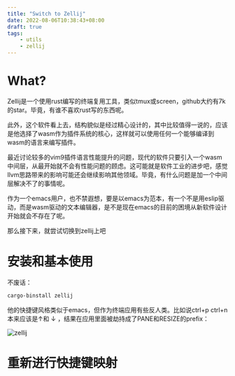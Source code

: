 ```yaml
---
title: "Switch to Zellij"
date: 2022-08-06T10:38:43+08:00
draft: true
tags:
    - utils
    - zellij
---
```


# What?
Zellij是一个使用rust编写的终端复用工具，类似tmux或screen，github大约有7k的star。毕竟，有谁不喜欢rust写的东西呢。

此外，这个软件看上去，结构貌似是经过精心设计的，其中比较值得一说的，应该是他选择了wasm作为插件系统的核心，这样就可以使用任何一个能够编译到wasm的语言来编写插件。

最近讨论较多的vim9插件语言性能提升的问题，现代的软件只要引入一个wasm中间层，从最开始就不会有性能问题的顾虑。这可能就是软件工业的进步吧，感觉llvm思路带来的影响可能还会继续影响其他领域。毕竟，有什么问题是加一个中间层解决不了的事情呢。

作为一个emacs用户，也不禁遐想，要是以emacs为范本，有一个不是用eslip驱动，而是wasm驱动的文本编辑器，是不是现在emacs的目前的困境从新软件设计开始就会不存在了呢。

那么接下来，就尝试切换到zellij上吧

# 安装和基本使用
不废话：
```BASH
cargo-binstall zellij
```

他的快捷键风格类似于emacs，但作为终端应用有些反人类。比如说ctrl+p ctrl+n本来应该是↑和 ↓ ，结果在应用里面被劫持成了PANE和RESIZE的prefix：

![zellij](2022-08-06_12-00.png)

# 重新进行快捷键映射

